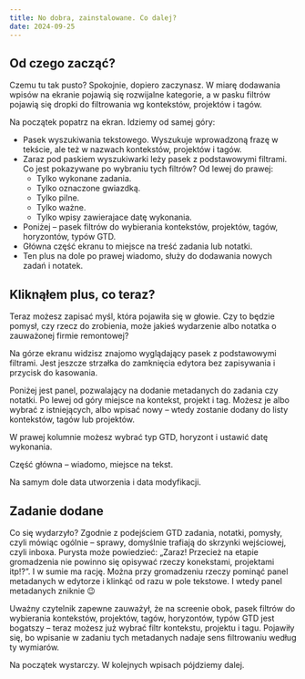 ```yaml
---
title: No dobra, zainstalowane. Co dalej?
date: 2024-09-25
---
```

## Od czego zacząć?
Czemu tu tak pusto? Spokojnie, dopiero zaczynasz. W miarę dodawania wpisów na ekranie pojawią się rozwijalne kategorie, a w pasku filtrów pojawią się dropki do filtrowania wg kontekstów, projektów i tagów.

Na początek popatrz na ekran. Idziemy od samej góry:

- Pasek wyszukiwania tekstowego. Wyszukuje wprowadzoną frazę w tekście, ale też w nazwach kontekstów, projektów i tagów.
- Zaraz pod paskiem wyszukiwarki leży pasek z podstawowymi filtrami. Co jest pokazywane po wybraniu tych filtrów? Od lewej do prawej:
    - Tylko wykonane zadania.
    - Tylko oznaczone gwiazdką.
    - Tylko pilne.
    - Tylko ważne.
    - Tylko wpisy zawierajace datę wykonania.
- Poniżej – pasek filtrów do wybierania kontekstów, projektów, tagów, horyzontów, typów GTD.
- Główna część ekranu to miejsce na treść zadania lub notatki.
- Ten plus na dole po prawej wiadomo, służy do dodawania nowych zadań i notatek.

## Kliknąłem plus, co teraz?
Teraz możesz zapisać myśl, która pojawiła się w głowie. Czy to będzie pomysł, czy rzecz do zrobienia, może jakieś wydarzenie albo notatka o zauważonej firmie remontowej?

Na górze ekranu widzisz znajomo wyglądający pasek z podstawowymi filtrami. Jest jeszcze strzałka do zamknięcia edytora bez zapisywania i przycisk do kasowania.

Poniżej jest panel, pozwalający na dodanie metadanych do zadania czy notatki. Po lewej od góry miejsce na kontekst, projekt i tag. Możesz je albo wybrać z istniejących, albo wpisać nowy – wtedy zostanie dodany do listy kontekstów, tagów lub projektów.

W prawej kolumnie możesz wybrać typ GTD, horyzont i ustawić datę wykonania.

Część główna – wiadomo, miejsce na tekst.

Na samym dole data utworzenia i data modyfikacji.



## Zadanie dodane
Co się wydarzyło? Zgodnie z podejściem GTD zadania, notatki, pomysły, czyli mówiąc ogólnie – sprawy, domyślnie trafiają do skrzynki wejściowej, czyli inboxa. Purysta może powiedzieć: „Zaraz! Przecież na etapie gromadzenia nie powinno się opisywać rzeczy konekstami, projektami itp!?”. I w sumie ma rację. Można przy gromadzeniu rzeczy pominąć panel metadanych w edytorze i klinkąć od razu w pole tekstowe. I wtedy panel metadanych zniknie 😉

Uważny czytelnik zapewne zauważył, że na screenie obok, pasek filtrów do wybierania kontekstów, projektów, tagów, horyzontów, typów GTD jest bogatszy – teraz możesz już wybrać filtr kontekstu, projektu i tagu. Pojawiły się, bo wpisanie w zadaniu tych metadanych nadaje sens filtrowaniu według ty wymiarów.

Na początek wystarczy. W kolejnych wpisach pójdziemy dalej.